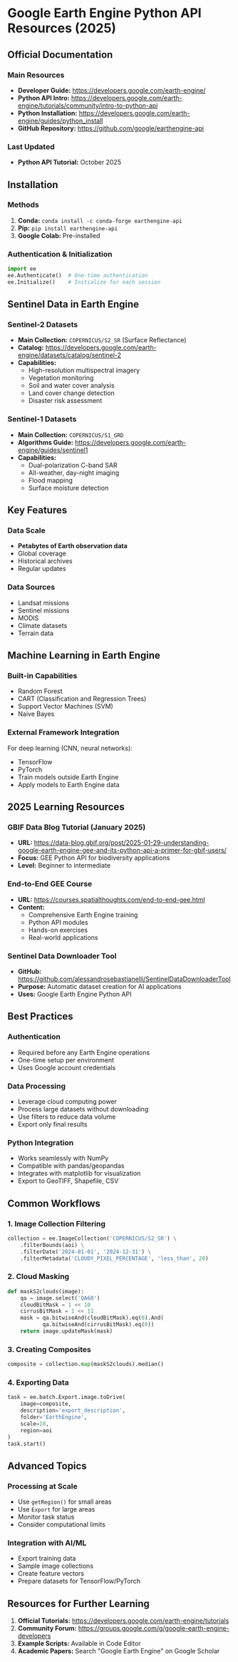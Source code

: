 # Google Earth Engine Python API Resources (2025)

## Official Documentation

### Main Resources
- **Developer Guide:** https://developers.google.com/earth-engine/
- **Python API Intro:** https://developers.google.com/earth-engine/tutorials/community/intro-to-python-api
- **Python Installation:** https://developers.google.com/earth-engine/guides/python_install
- **GitHub Repository:** https://github.com/google/earthengine-api

### Last Updated
- **Python API Tutorial:** October 2025

## Installation

### Methods
1. **Conda:** `conda install -c conda-forge earthengine-api`
2. **Pip:** `pip install earthengine-api`
3. **Google Colab:** Pre-installed

### Authentication & Initialization
```python
import ee
ee.Authenticate()  # One-time authentication
ee.Initialize()    # Initialize for each session
```

## Sentinel Data in Earth Engine

### Sentinel-2 Datasets
- **Main Collection:** `COPERNICUS/S2_SR` (Surface Reflectance)
- **Catalog:** https://developers.google.com/earth-engine/datasets/catalog/sentinel-2
- **Capabilities:**
  - High-resolution multispectral imagery
  - Vegetation monitoring
  - Soil and water cover analysis
  - Land cover change detection
  - Disaster risk assessment

### Sentinel-1 Datasets
- **Main Collection:** `COPERNICUS/S1_GRD`
- **Algorithms Guide:** https://developers.google.com/earth-engine/guides/sentinel1
- **Capabilities:**
  - Dual-polarization C-band SAR
  - All-weather, day-night imaging
  - Flood mapping
  - Surface moisture detection

## Key Features

### Data Scale
- **Petabytes of Earth observation data**
- Global coverage
- Historical archives
- Regular updates

### Data Sources
- Landsat missions
- Sentinel missions
- MODIS
- Climate datasets
- Terrain data

## Machine Learning in Earth Engine

### Built-in Capabilities
- Random Forest
- CART (Classification and Regression Trees)
- Support Vector Machines (SVM)
- Naive Bayes

### External Framework Integration
For deep learning (CNN, neural networks):
- TensorFlow
- PyTorch
- Train models outside Earth Engine
- Apply models to Earth Engine data

## 2025 Learning Resources

### GBIF Data Blog Tutorial (January 2025)
- **URL:** https://data-blog.gbif.org/post/2025-01-29-understanding-google-earth-engine-gee-and-its-python-api-a-primer-for-gbif-users/
- **Focus:** GEE Python API for biodiversity applications
- **Level:** Beginner to intermediate

### End-to-End GEE Course
- **URL:** https://courses.spatialthoughts.com/end-to-end-gee.html
- **Content:**
  - Comprehensive Earth Engine training
  - Python API modules
  - Hands-on exercises
  - Real-world applications

### Sentinel Data Downloader Tool
- **GitHub:** https://github.com/alessandrosebastianelli/SentinelDataDownloaderTool
- **Purpose:** Automatic dataset creation for AI applications
- **Uses:** Google Earth Engine Python API

## Best Practices

### Authentication
- Required before any Earth Engine operations
- One-time setup per environment
- Uses Google account credentials

### Data Processing
- Leverage cloud computing power
- Process large datasets without downloading
- Use filters to reduce data volume
- Export only final results

### Python Integration
- Works seamlessly with NumPy
- Compatible with pandas/geopandas
- Integrates with matplotlib for visualization
- Export to GeoTIFF, Shapefile, CSV

## Common Workflows

### 1. Image Collection Filtering
```python
collection = ee.ImageCollection('COPERNICUS/S2_SR') \
    .filterBounds(aoi) \
    .filterDate('2024-01-01', '2024-12-31') \
    .filterMetadata('CLOUDY_PIXEL_PERCENTAGE', 'less_than', 20)
```

### 2. Cloud Masking
```python
def maskS2clouds(image):
    qa = image.select('QA60')
    cloudBitMask = 1 << 10
    cirrusBitMask = 1 << 11
    mask = qa.bitwiseAnd(cloudBitMask).eq(0).And(
           qa.bitwiseAnd(cirrusBitMask).eq(0))
    return image.updateMask(mask)
```

### 3. Creating Composites
```python
composite = collection.map(maskS2clouds).median()
```

### 4. Exporting Data
```python
task = ee.batch.Export.image.toDrive(
    image=composite,
    description='export_description',
    folder='EarthEngine',
    scale=10,
    region=aoi
)
task.start()
```

## Advanced Topics

### Processing at Scale
- Use `getRegion()` for small areas
- Use `Export` for large areas
- Monitor task status
- Consider computational limits

### Integration with AI/ML
- Export training data
- Sample image collections
- Create feature vectors
- Prepare datasets for TensorFlow/PyTorch

## Resources for Further Learning

1. **Official Tutorials:** https://developers.google.com/earth-engine/tutorials
2. **Community Forum:** https://groups.google.com/g/google-earth-engine-developers
3. **Example Scripts:** Available in Code Editor
4. **Academic Papers:** Search "Google Earth Engine" on Google Scholar
